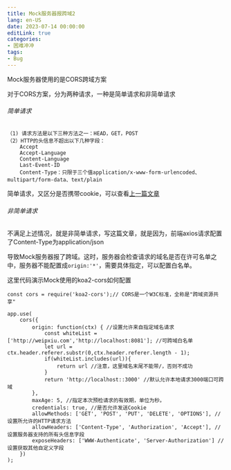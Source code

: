 ```yaml
---
title: Mock服务器报跨域2
lang: en-US
date: 2023-07-14 00:00:00
editLink: true
categories: 
- 困难冲冲
tags: 
- Bug
---
```


Mock服务器使用的是CORS跨域方案

对于CORS方案，分为两种请求，一种是简单请求和非简单请求

###### 简单请求

```
（1) 请求方法是以下三种方法之一：HEAD，GET，POST
（2）HTTP的头信息不超出以下几种字段：
	Accept
	Accept-Language
	Content-Language
	Last-Event-ID
	Content-Type：只限于三个值application/x-www-form-urlencoded、multipart/form-data、text/plain
```

简单请求，又区分是否携带cookie，可以查看[上一篇文章](./Mock服务器报跨域.md)

###### 非简单请求

不满足上述情况，就是非简单请求，写这篇文章，就是因为，前端axios请求配置了Content-Type为application/json

导致Mock服务器报了跨域。这时，服务器会检查请求的域名是否在许可名单之中，服务器不能配置成`origin:'*'`，需要具体指定，可以配置白名单。

这里代码演示Mock使用的koa2-cors如何配置

```
const cors = require('koa2-cors');// CORS是一个W3C标准，全称是"跨域资源共享"

app.use(
    cors({
        origin: function(ctx) { //设置允许来自指定域名请求
            const whiteList = ['http://weipxiu.com','http://localhost:8081']; //可跨域白名单
            let url = ctx.header.referer.substr(0,ctx.header.referer.length - 1);
            if(whiteList.includes(url)){
                return url //注意，这里域名末尾不能带/，否则不成功
            }
            return 'http://localhost::3000' //默认允许本地请求3000端口可跨域
        },
        maxAge: 5, //指定本次预检请求的有效期，单位为秒。
        credentials: true, //是否允许发送Cookie
        allowMethods: ['GET', 'POST', 'PUT', 'DELETE', 'OPTIONS'], //设置所允许的HTTP请求方法
        allowHeaders: ['Content-Type', 'Authorization', 'Accept'], //设置服务器支持的所有头信息字段
        exposeHeaders: ['WWW-Authenticate', 'Server-Authorization'] //设置获取其他自定义字段
    })
);
```


